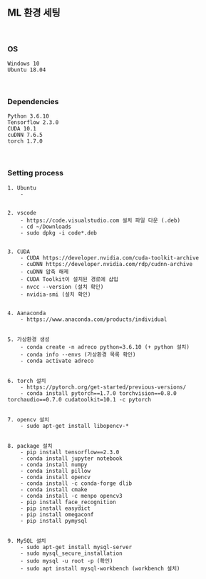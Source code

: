 ## ML 환경 세팅

<br>

### OS
    Windows 10
    Ubuntu 18.04

<br>

### Dependencies
    Python 3.6.10
    Tensorflow 2.3.0
    CUDA 10.1
    cuDNN 7.6.5
    torch 1.7.0

<br>

### Setting process
    1. Ubuntu
        - 
     
     
    2. vscode
        - https://code.visualstudio.com 설치 파일 다운 (.deb)
        - cd ~/Downloads
        - sudo dpkg -i code*.deb
     
     
    3. CUDA
        - CUDA https://developer.nvidia.com/cuda-toolkit-archive
        - cuDNN https://developer.nvidia.com/rdp/cudnn-archive
        - cuDNN 압축 해제
        - CUDA Toolkit이 설치된 경로에 삽입
        - nvcc --version (설치 확인)
        - nvidia-smi (설치 확인)
    
    
    4. Aanaconda
        - https://www.anaconda.com/products/individual
    
    
    5. 가상환경 생성
        - conda create -n adreco python=3.6.10 (+ python 설치)
        - conda info --envs (가상환경 목록 확인)
        - conda activate adreco
        
        
    6. torch 설치
        - https://pytorch.org/get-started/previous-versions/
        - conda install pytorch==1.7.0 torchvision==0.8.0 torchaudio==0.7.0 cudatoolkit=10.1 -c pytorch
    
    
    7. opencv 설치
        - sudo apt-get install libopencv-*
    
    
    8. package 설치
        - pip install tensorflow==2.3.0
        - conda install jupyter notebook
        - conda install numpy
        - conda install pillow
        - conda install opencv
        - conda install -c conda-forge dlib
        - conda install cmake
        - conda install -c menpo opencv3
        - pip install face_recognition
        - pip install easydict
        - pip install omegaconf
        - pip install pymysql


    9. MySQL 설치
        - sudo apt-get install mysql-server
        - sudo mysql_secure_installation
        - sudo mysql -u root -p (확인)
        - sudo apt install mysql-workbench (workbench 설치)
